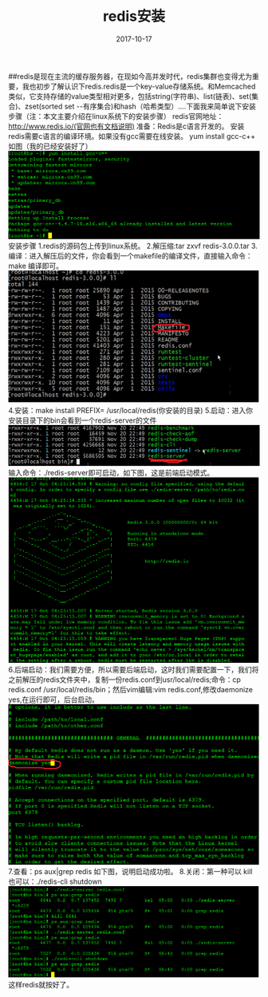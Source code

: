 ﻿---
layout: post
title: "redis安装"
date: 2017-10-17
tags: 博客
---

##redis是现在主流的缓存服务器，在现如今高并发时代，redis集群也变得尤为重要，我也初步了解认识下redis.redis是一个key-value存储系统。和Memcached类似，它支持存储的value类型相对更多，包括string(字符串)、list(链表)、set(集合)、zset(sorted set --有序集合)和hash（哈希类型）....下面我来简单说下安装步骤（注：本文主要介绍在linux系统下的安装步骤）
redis官网地址：http://www.redis.io/(官网也有文档说明)
准备：Redis是c语言开发的。
安装redis需要c语言的编译环境。如果没有gcc需要在线安装。
yum install gcc-c++ 如图（我的已经安装好了）
![](../images/posts/redis/1.png)
安装步骤
1.redis的源码包上传到linux系统。
2.解压缩:tar zxvf redis-3.0.0.tar
3.编译：进入解压后的文件，你会看到一个makefile的编译文件，直接输入命令：make 编译即可。
![](../images/posts/redis/4.png)
4.安装：make install PREFIX= /usr/local/redis(你安装的目录)
5.启动：进入你安装目录下的bin会看到一个redis-server的文件
![](../images/posts/redis/6.png)
输入命令：./redis-server即可启动，如下图，这是前端启动模式。
![](../images/posts/redis/2.png)
6.后端启动：我们需要方便，所以需要后端启动，这时我们需要配置一下，我们将之前解压的redis文件夹中，复制一份redis.conf到usr/local/redis;命令：cp redis.conf /usr/local/redis/bin；然后vim编辑:vim redis.conf,修改daemonize yes,在运行即可，后台启动。
![](../images/posts/redis/3.png)
7.查看：ps aux|grep redis 如下图，说明启动成功啦。
8.关闭：第一种可以 kill 
也可以：./redis-cli shutdown
![](../images/posts/redis/5.png)
这样redis就按好了。
